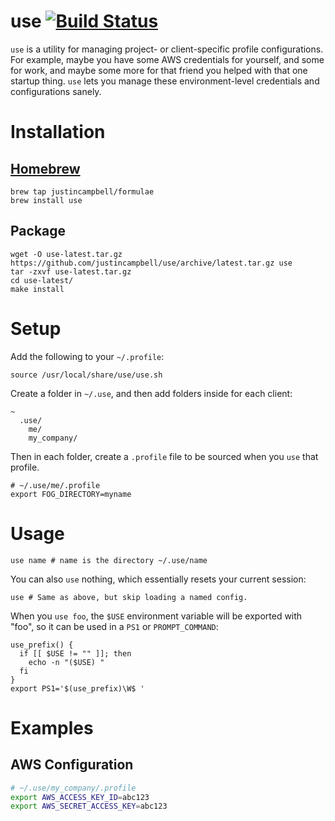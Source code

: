 # use [![Build Status](https://travis-ci.org/justincampbell/use.svg?branch=master)](https://travis-ci.org/justincampbell/use)

`use` is a utility for managing project- or client-specific profile configurations. For example, maybe you have some AWS credentials for yourself, and some for work, and maybe some more for that friend you helped with that one startup thing. `use` lets you manage these environment-level credentials and configurations sanely.

# Installation

## [Homebrew](http://brew.sh)

    brew tap justincampbell/formulae
    brew install use

## Package

    wget -O use-latest.tar.gz https://github.com/justincampbell/use/archive/latest.tar.gz use
    tar -zxvf use-latest.tar.gz
    cd use-latest/
    make install

# Setup

Add the following to your `~/.profile`:

    source /usr/local/share/use/use.sh

Create a folder in `~/.use`, and then add folders inside for each client:

    ~
      .use/
        me/
        my_company/

Then in each folder, create a `.profile` file to be sourced when you `use` that profile.

    # ~/.use/me/.profile
    export FOG_DIRECTORY=myname

# Usage

    use name # name is the directory ~/.use/name

You can also `use` nothing, which essentially resets your current session:

    use # Same as above, but skip loading a named config.

When you `use foo`, the `$USE` environment variable will be exported with "foo", so it can be used in a `PS1` or `PROMPT_COMMAND`:

    use_prefix() {
      if [[ $USE != "" ]]; then
        echo -n "($USE) "
      fi
    }
    export PS1='$(use_prefix)\W$ '

# Examples

## AWS Configuration

```sh
# ~/.use/my_company/.profile
export AWS_ACCESS_KEY_ID=abc123
export AWS_SECRET_ACCESS_KEY=abc123
```
